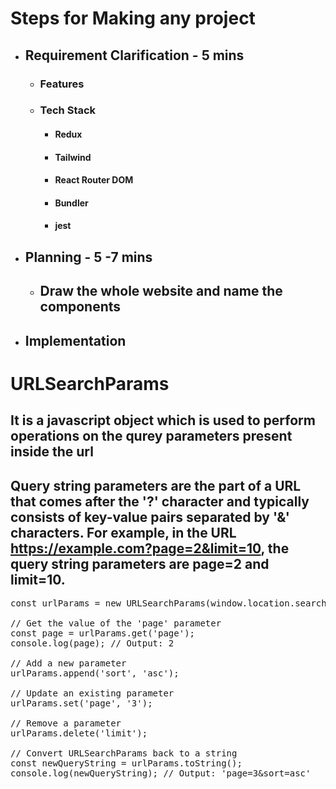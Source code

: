 # Steps for Making any project
- ## Requirement Clarification - 5 mins
  - ### Features
  - ### Tech Stack
    - #### Redux
    - #### Tailwind
    - #### React Router DOM
    - #### Bundler
    - #### jest  
- ## Planning - 5 -7 mins
  - ## Draw the whole website and name the components 
- ## Implementation




# URLSearchParams
## It is a javascript object which is used to perform operations on the qurey parameters present inside the url
## Query string parameters are the part of a URL that comes after the '?' character and typically consists of key-value pairs separated by '&' characters. For example, in the URL https://example.com?page=2&limit=10, the query string parameters are page=2 and limit=10.
<pre>
const urlParams = new URLSearchParams(window.location.search);

// Get the value of the 'page' parameter
const page = urlParams.get('page');
console.log(page); // Output: 2

// Add a new parameter
urlParams.append('sort', 'asc');

// Update an existing parameter
urlParams.set('page', '3');

// Remove a parameter
urlParams.delete('limit');

// Convert URLSearchParams back to a string
const newQueryString = urlParams.toString();
console.log(newQueryString); // Output: 'page=3&sort=asc'
</pre>